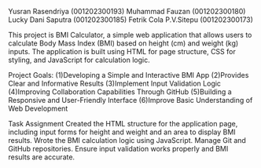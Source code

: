 Yusran Rasendriya (001202300193)
Muhammad Fauzan (001202300180)
Lucky Dani Saputra (001202300185)
Fetrik Cola P.V.Sitepu (001202300173)

This project is BMI Calculator, a simple web application that allows users to calculate Body Mass Index (BMI) based on height (cm) and weight (kg) inputs. The application is built using HTML for page structure, CSS for styling, and JavaScript for calculation logic.

Project Goals:
(1)Developing a Simple and Interactive BMI App
(2)Provides Clear and Informative Results
(3)Implement Input Validation Logic
(4)Improving Collaboration Capabilities Through GitHub
(5)Building a Responsive and User-Friendly Interface
(6)Improve Basic Understanding of Web Development


Task Assignment
Created the HTML structure for the application page, including input forms for height and weight and an area to display BMI results.
Wrote the BMI calculation logic using JavaScript.
Manage Git and GitHub repositories.
Ensure input validation works properly and BMI results are accurate.

